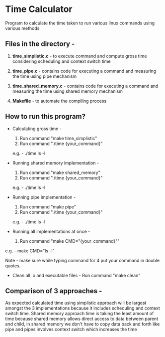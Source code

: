 # Time Calculator
Program to calculate the time taken to run various linux commands using various methods

## Files in the directory - 

1. **time_simplistic.c** - to execute command and compute gross time considering scheduling and context switch time

2. **time_pipe.c** - contains code for executing a command and measuring the time using pipe mechanism

3. **time_shared_memory.c** - contains code for executing a command and measuring the time using shared memory mechanism

4. **Makefile** - to automate the compiling process


## How to run this program?

* Calculating gross time -
    1. Run command "make time_simplistic"
    2. Run command "./time {your_command}"

   e.g. - ./time ls -l

* Running shared memory implementation -
    1. Run command "make shared_memory"
    2. Run command "./time {your_command}"

   e.g. - ./time ls -l

* Running pipe implementation -
    1. Run command "make pipe"
    2. Run command "./time {your_command}"
  
   e.g. - ./time ls -l

* Running all implementations at once - 
    1. Run command "make CMD="{your_command}""

e.g. - make CMD="ls -l"

Note - make sure while typing command for 4 put your command in double quotes.

* Clean all .o and executable files - 
    Run command "make clean"


## Comparison of 3 approaches - 

As expected calculated time using simplistic approach will be largest amongst the 3 implementations because it includes scheduling and context switch time. Shared memory approach time is taking the least amount of time because shared memory allows direct access to data between parent and child, in shared memory we don't have to copy data back and forth like pipe and pipes involves context switch which increases the time


